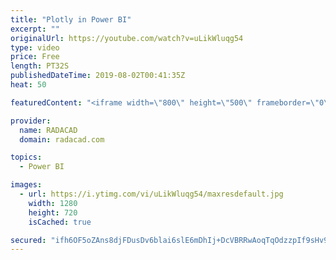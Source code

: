 ```yaml
---
title: "Plotly in Power BI"
excerpt: ""
originalUrl: https://youtube.com/watch?v=uLikWluqg54
type: video
price: Free
length: PT32S
publishedDateTime: 2019-08-02T00:41:35Z
heat: 50

featuredContent: "<iframe width=\"800\" height=\"500\" frameborder=\"0\" src=\"https://www.youtube.com/embed/uLikWluqg54\" allow=\"accelerometer; autoplay; encrypted-media; gyroscope; picture-in-picture\" allowfullscreen></iframe>"

provider:
  name: RADACAD
  domain: radacad.com

topics:
  - Power BI

images:
  - url: https://i.ytimg.com/vi/uLikWluqg54/maxresdefault.jpg
    width: 1280
    height: 720
    isCached: true

secured: "ifh6OF5oZAns8djFDusDv6blai6slE6mDhIj+DcVBRRwAoqTqOdzzpIf9sHv93928/FhDnBszzsCA4I1OZrPyi43CaBKtDvBQO+RWTs+9C/beh1nW9c0I3oa72YGKM1TK5UP41Wh1EeqT8MnuRNB4+All7sRMueW8AXgfMQgiqea8XChSlpOamiEzsLF3zJmNAAwy0n7ufhSx3wz9oQ4Ser9F4esGHqERkfFsTRcQo5DNXAyPjNh7Q0mEtjojzGSF7C5K5a+3BY4R2R5THKckldm7oFvXRTpX8nZlsHeIRVDu7DKZ0RO9+MHWGJiMibar1zXBJBUQyqmCZk8kN73BeEcCpuwhreufHwChI+oKlDojSMt4mS7Esmp294Z7YAAkcxm9XCrAA3xJeB8X1JoyuVL8v+daLvtqUQoXOjJ+Bg=;T+IRsMt+bOx//Ivroiov3Q=="
---
```


